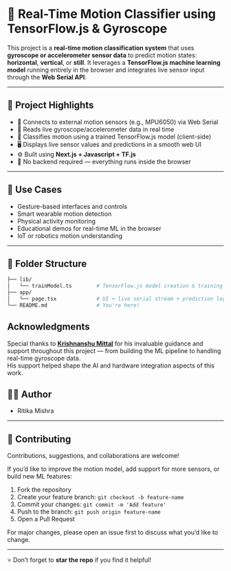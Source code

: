 # 🧠 Real-Time Motion Classifier using TensorFlow.js & Gyroscope

This project is a **real-time motion classification system** that uses **gyroscope or accelerometer sensor data** to predict motion states: **horizontal**, **vertical**, or **still**. It leverages a **TensorFlow.js machine learning model** running entirely in the browser and integrates live sensor input through the **Web Serial API**.

---

## 🎯 Project Highlights

- 🔌 Connects to external motion sensors (e.g., MPU6050) via Web Serial
- 📡 Reads live gyroscope/accelerometer data in real time
- 🧠 Classifies motion using a trained TensorFlow.js model (client-side)
- 🖥️ Displays live sensor values and predictions in a smooth web UI
- ⚙️ Built using **Next.js + Javascript + TF.js**
- 🚀 No backend required — everything runs inside the browser

---

## 🧪 Use Cases

- Gesture-based interfaces and controls  
- Smart wearable motion detection  
- Physical activity monitoring  
- Educational demos for real-time ML in the browser  
- IoT or robotics motion understanding

---

## 📂 Folder Structure

```bash
├── lib/
│   └── trainModel.ts        # TensorFlow.js model creation & training
├── app/
│   └── page.tsx             # UI + live serial stream + prediction logic
└── README.md                # You're here!

```

## Acknowledgments

Special thanks to **[Krishnanshu Mittal](https://github.com/CIumsy)** for his invaluable guidance and support throughout this project — from building the ML pipeline to handling real-time gyroscope data.  
His support helped shape the AI and hardware integration aspects of this work.


## 👩‍💻 Author

- Ritika Mishra 

---

## 🤝 Contributing

Contributions, suggestions, and collaborations are welcome!

If you’d like to improve the motion model, add support for more sensors, or build new ML features:

1. Fork the repository  
2. Create your feature branch: `git checkout -b feature-name`  
3. Commit your changes: `git commit -m 'Add feature'`  
4. Push to the branch: `git push origin feature-name`  
5. Open a Pull Request

For major changes, please open an issue first to discuss what you’d like to change.

---

⭐ Don’t forget to **star the repo** if you find it helpful!
